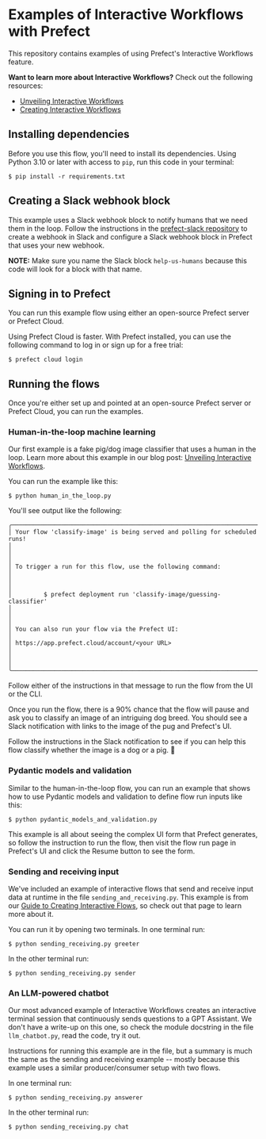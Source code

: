# Examples of Interactive Workflows with Prefect

This repository contains examples of using Prefect's Interactive Workflows
feature.

**Want to learn more about Interactive Workflows?** Check out the following resources:
- [Unveiling Interactive Workflows](https://www.prefect.io/blog/unveiling-interactive-workflows)
- [Creating Interactive Workflows](https://docs.prefect.io/latest/guides/creating-interactive-workflows/)

## Installing dependencies

Before you use this flow, you'll need to install its dependencies. Using
Python 3.10 or later with access to `pip`, run this code in your terminal:

    $ pip install -r requirements.txt
    
## Creating a Slack webhook block

This example uses a Slack webhook block to notify humans that we need them in
the loop. Follow the instructions in the [prefect-slack
repository](https://prefecthq.github.io/prefect-slack/) to create a webhook in
Slack and configure a Slack webhook block in Prefect that uses your new webhook.

**NOTE:** Make sure you name the Slack block `help-us-humans` because this code
will look for a block with that name.

## Signing in to Prefect

You can run this example flow using either an open-source Prefect
server or Prefect Cloud.

Using Prefect Cloud is faster. With Prefect installed, you can use the following
command to log in or sign up for a free trial:

    $ prefect cloud login

## Running the flows

Once you're either set up and pointed at an open-source Prefect server or
Prefect Cloud, you can run the examples.

### Human-in-the-loop machine learning

Our first example is a fake pig/dog image classifier that uses a human in the
loop. Learn more about this example in our blog post: [Unveiling Interactive Workflows](https://www.prefect.io/blog/unveiling-interactive-workflows?utm_campaign=Full+Broadcast+1%2F30&utm_content=Cloud+Broadcast&utm_medium=email_action&utm_source=email).

You can run the example like this:

    $ python human_in_the_loop.py
    
You'll see output like the following:

```
╭────────────────────────────────────────────────────────────────────────────────────────────────────────────────────────────────────────────────────────────────────╮
│ Your flow 'classify-image' is being served and polling for scheduled runs!                                                                                         │
│                                                                                                                                                                    │
│ To trigger a run for this flow, use the following command:                                                                                                         │
│                                                                                                                                                                    │
│         $ prefect deployment run 'classify-image/guessing-classifier'                                                                                              │
│                                                                                                                                                                    │
│ You can also run your flow via the Prefect UI:                                                                                                                     │
│ https://app.prefect.cloud/account/<your URL>                                                                                                                       │
│                                                                                                                                                                    │
╰────────────────────────────────────────────────────────────────────────────────────────────────────────────────────────────────────────────────────────────────────╯
```

Follow either of the instructions in that message to run the flow from the UI or
the CLI.

Once you run the flow, there is a 90% chance that the flow will pause and ask
you to classify an image of an intriguing dog breed. You should see a Slack
notification with links to the image of the pug and Prefect's UI.

Follow the instructions in the Slack notification to see if you can help this
flow classify whether the image is a dog or a pig. 🤔


### Pydantic models and validation

Similar to the human-in-the-loop flow, you can run an example that shows how to
use Pydantic models and validation to define flow run inputs like this:

    $ python pydantic_models_and_validation.py

This example is all about seeing the complex UI form that Prefect generates,
so follow the instruction to run the flow, then visit the flow run page in
Prefect's UI and click the Resume button to see the form.

### Sending and receiving input

We've included an example of interactive flows that send and receive input
data at runtime in the file `sending_and_receiving.py`. This example is
from our [Guide to Creating Interactive Flows](https://www.askmarvin.ai/welcome/tutorial/#getting-an-openai-api-key),
so check out that page to learn more about it.

You can run it by opening two terminals. In one terminal run:

    $ python sending_receiving.py greeter
    
In the other terminal run:

    $ python sending_receiving.py sender

### An LLM-powered chatbot

Our most advanced example of Interactive Workflows creates an interactive
terminal session that continuously sends questions to a GPT Assistant.
We don't have a write-up on this one, so check the module docstring in
the file `llm_chatbot.py`, read the code, try it out.

Instructions for running this example are in the file, but a summary is
much the same as the sending and receiving example -- mostly because this
example uses a similar producer/consumer setup with two flows.

In one terminal run:

    $ python sending_receiving.py answerer
    
In the other terminal run:

    $ python sending_receiving.py chat
